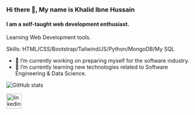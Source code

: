 ### Hi there 👋, My name is Khalid Ibne Hussain
#### I am a self-taught web development enthusiast.


Learning Web Development tools.

Skills: HTML/CSS/Bootstrap/Tailwind/JS/Python/MongoDB/My SQL

- 🔭 I’m currently working on preparing myself for the software industry. 
- 🌱 I’m currently learning new technologies related to Software Engineering & Data Science. 




![GitHub stats](https://github-readme-stats.vercel.app/api?username=khalid-Ibne-Hussain&show_icons=true)  

[<img src='https://cdn.jsdelivr.net/npm/simple-icons@3.0.1/icons/linkedin.svg' alt='linkedin' height='40'>](https://www.linkedin.com/in/https://www.linkedin.com/in/khalid-tuhin/)  

